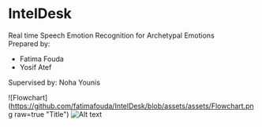 # IntelDesk
Real time Speech Emotion Recognition for Archetypal Emotions <br>
Prepared by:
- Fatima Fouda
- Yosif Atef

Supervised by:
Noha Younis

![Flowchart](https://github.com/fatimafouda/IntelDesk/blob/assets/assets/Flowchart.png raw=true "Title")
![Alt text](IntelDesk/assets/Flowchart.png?raw=true "Title")



